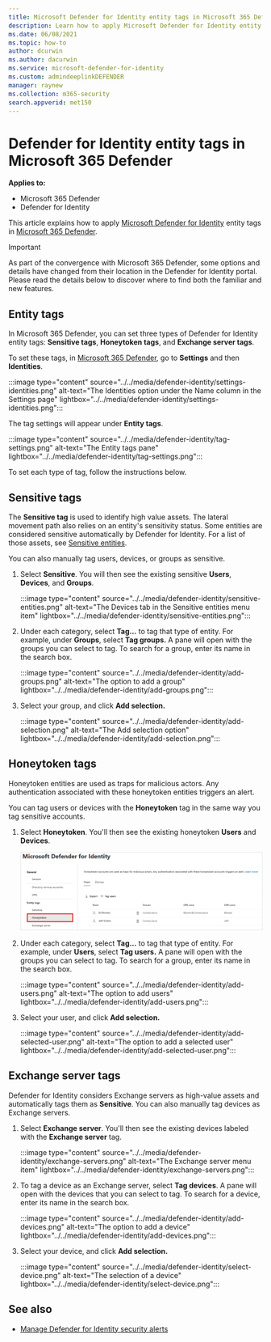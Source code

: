 ```yaml
---
title: Microsoft Defender for Identity entity tags in Microsoft 365 Defender 
description: Learn how to apply Microsoft Defender for Identity entity tags in Microsoft 365 Defender 
ms.date: 06/08/2021
ms.topic: how-to
author: dcurwin
ms.author: dacurwin
ms.service: microsoft-defender-for-identity
ms.custom: admindeeplinkDEFENDER
manager: raynew
ms.collection: m365-security
search.appverid: met150
---
```


# Defender for Identity entity tags in Microsoft 365 Defender

**Applies to:**

- Microsoft 365 Defender
- Defender for Identity

This article explains how to apply [Microsoft Defender for Identity](/defender-for-identity) entity tags in [Microsoft 365 Defender](/microsoft-365/security/defender/overview-security-center).

>[!IMPORTANT]
>As part of the convergence with Microsoft 365 Defender, some options and details have changed from their location in the Defender for Identity portal. Please read the details below to discover where to find both the familiar and new features.

## Entity tags

In Microsoft 365 Defender, you can set three types of Defender for Identity entity tags: **Sensitive tags**, **Honeytoken tags**, and **Exchange server tags**.

To set these tags, in <a href="https://go.microsoft.com/fwlink/p/?linkid=2077139" target="_blank">Microsoft 365 Defender</a>, go to **Settings** and then **Identities**.

:::image type="content" source="../../media/defender-identity/settings-identities.png" alt-text="The Identities option under the Name column in the Settings page" lightbox="../../media/defender-identity/settings-identities.png":::

The tag settings will appear under **Entity tags**.

:::image type="content" source="../../media/defender-identity/tag-settings.png" alt-text="The Entity tags pane" lightbox="../../media/defender-identity/tag-settings.png":::

To set each type of tag, follow the instructions below.

## Sensitive  tags

The **Sensitive tag** is used to identify high value assets. The lateral movement path also relies on an entity's sensitivity status. Some entities are considered sensitive automatically by Defender for Identity. For a list of those assets, see [Sensitive entities](/defender-for-identity/manage-sensitive-honeytoken-accounts#sensitive-entities).

You can also manually tag users, devices, or groups as sensitive.

1. Select **Sensitive**. You will then see the existing sensitive **Users**, **Devices**, and **Groups**.

   :::image type="content" source="../../media/defender-identity/sensitive-entities.png" alt-text="The Devices tab in the Sensitive entities menu item" lightbox="../../media/defender-identity/sensitive-entities.png":::

1. Under each category, select **Tag...** to tag that type of entity. For example, under **Groups**, select **Tag groups.** A pane will open with the groups you can select to tag. To search for a group, enter its name in the search box.

   :::image type="content" source="../../media/defender-identity/add-groups.png" alt-text="The option to add a group" lightbox="../../media/defender-identity/add-groups.png":::

1. Select your group, and click **Add selection.**

   :::image type="content" source="../../media/defender-identity/add-selection.png" alt-text="The Add selection option" lightbox="../../media/defender-identity/add-selection.png":::

## Honeytoken tags

Honeytoken entities are used as traps for malicious actors. Any authentication associated with these honeytoken entities triggers an alert.

You can tag users or devices with the **Honeytoken** tag in the same way you tag sensitive accounts.

1. Select **Honeytoken**. You'll then see the existing honeytoken **Users** and **Devices**.

    ![Honeytoken entities.](../../media/defender-identity/honeytoken-entities.png)

1. Under each category, select **Tag...** to tag that type of entity. For example, under **Users**, select **Tag users.** A pane will open with the groups you can select to tag. To search for a group, enter its name in the search box.

   :::image type="content" source="../../media/defender-identity/add-users.png" alt-text="The option to add users" lightbox="../../media/defender-identity/add-users.png":::

1. Select your user, and click **Add selection.**

   :::image type="content" source="../../media/defender-identity/add-selected-user.png" alt-text="The option to add a selected user" lightbox="../../media/defender-identity/add-selected-user.png":::

## Exchange server tags

Defender for Identity considers Exchange servers as high-value assets and automatically tags them as **Sensitive**. You can also manually tag devices as Exchange servers.

1. Select **Exchange server**. You'll then see the existing devices labeled with the **Exchange server** tag.

   :::image type="content" source="../../media/defender-identity/exchange-servers.png" alt-text="The Exchange server menu item" lightbox="../../media/defender-identity/exchange-servers.png":::

1. To tag a device as an Exchange server, select **Tag devices**.  A pane will open with the devices that you can select to tag. To search for a device, enter its name in the search box.

   :::image type="content" source="../../media/defender-identity/add-devices.png" alt-text="The option to add a device" lightbox="../../media/defender-identity/add-devices.png":::

1. Select your device, and click **Add selection.**

   :::image type="content" source="../../media/defender-identity/select-device.png" alt-text="The selection of a device" lightbox="../../media/defender-identity/select-device.png":::

## See also

- [Manage Defender for Identity security alerts](manage-security-alerts.md)

